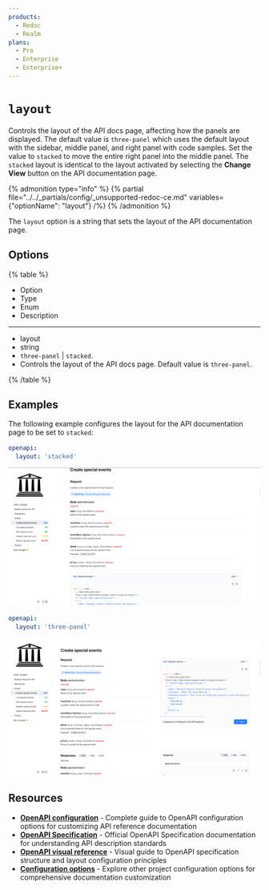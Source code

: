 ```yaml
---
products:
  - Redoc
  - Realm
plans:
  - Pro
  - Enterprise
  - Enterprise+
---
```

# `layout`

Controls the layout of the API docs page, affecting how the panels are displayed.
The default value is `three-panel` which uses the default layout with the sidebar, middle panel, and right panel with code samples.
Set the value to `stacked` to move the entire right panel into the middle panel.
The `stacked` layout is identical to the layout activated by selecting the **Change View** button on the API documentation page.

{% admonition type="info" %}
{% partial file="../../_partials/config/_unsupported-redoc-ce.md" variables={"optionName": "layout"} /%}
{% /admonition %}

The `layout` option is a string that sets the layout of the API documentation page.

## Options

{% table %}

- Option
- Type
- Enum
- Description

---

- layout
- string
- `three-panel` | `stacked`.
- Controls the layout of the API docs page.
  Default value is `three-panel`.


{% /table %}

## Examples

The following example configures the layout for the API documentation page to be set to `stacked`:

```yaml {% title="redocly.yaml" %}
openapi:
  layout: 'stacked'
```

![stacked layout](../images/stacked-layout.png)

```yaml {% title="redocly.yaml" %}
openapi:
  layout: 'three-panel'
```

![three panel layout](../images/three-panel-layout.png)

## Resources

- **[OpenAPI configuration](./index.md)** - Complete guide to OpenAPI configuration options for customizing API reference documentation
- **[OpenAPI Specification](https://spec.openapis.org/oas/latest.html)** - Official OpenAPI Specification documentation for understanding API description standards
- **[OpenAPI visual reference](https://redocly.com/learn/openapi/openapi-visual-reference)** - Visual guide to OpenAPI specification structure and layout configuration principles
- **[Configuration options](../index.md)** - Explore other project configuration options for comprehensive documentation customization
